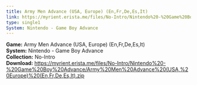 ```yaml
---
title: Army Men Advance (USA, Europe) (En,Fr,De,Es,It)
link: https://myrient.erista.me/files/No-Intro/Nintendo%20-%20Game%20Boy%20Advance/Army%20Men%20Advance%20(USA,%20Europe)%20(En,Fr,De,Es,It).zip
type: single1
System: Nintendo - Game Boy Advance
---
```

<b>Game:</b> Army Men Advance (USA, Europe) (En,Fr,De,Es,It)<br>
<b>System:</b> Nintendo - Game Boy Advance<br>
<b>Collection:</b> No-Intro<br>
<b>Download:</b> https://myrient.erista.me/files/No-Intro/Nintendo%20-%20Game%20Boy%20Advance/Army%20Men%20Advance%20(USA,%20Europe)%20(En,Fr,De,Es,It).zip